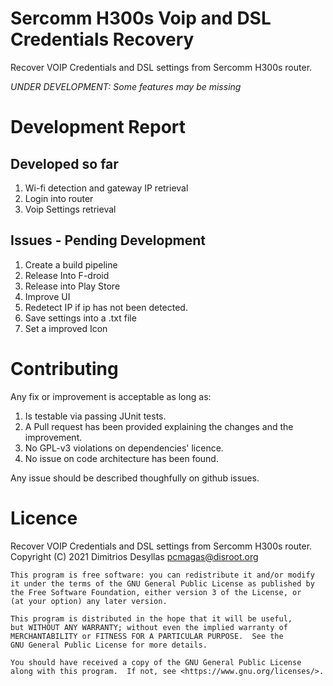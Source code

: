 # Sercomm H300s Voip and DSL Credentials Recovery
Recover VOIP Credentials and DSL settings from Sercomm H300s router.

*UNDER DEVELOPMENT: Some features may be missing*

# Development Report

## Developed so far
1. Wi-fi detection and gateway IP retrieval
2. Login into router
3. Voip Settings retrieval

## Issues - Pending Development

1. Create a build pipeline
2. Release Into F-droid
3. Release into Play Store
4. Improve UI
5. Redetect IP if ip has not been detected.
6. Save settings into a .txt file
7. Set a improved Icon

# Contributing

Any fix or improvement is acceptable as long as:
1. Is testable via passing JUnit tests.
2. A Pull request has been provided explaining the changes and the improvement.
3. No GPL-v3 violations on dependencies' licence.
4. No issue on code architecture has been found.

Any issue should be described thoughfully on github issues.

# Licence

Recover VOIP Credentials and DSL settings from Sercomm H300s router.
    Copyright (C) 2021  Dimitrios Desyllas <pcmagas@disroot.org>

    This program is free software: you can redistribute it and/or modify
    it under the terms of the GNU General Public License as published by
    the Free Software Foundation, either version 3 of the License, or
    (at your option) any later version.

    This program is distributed in the hope that it will be useful,
    but WITHOUT ANY WARRANTY; without even the implied warranty of
    MERCHANTABILITY or FITNESS FOR A PARTICULAR PURPOSE.  See the
    GNU General Public License for more details.

    You should have received a copy of the GNU General Public License
    along with this program.  If not, see <https://www.gnu.org/licenses/>.